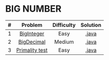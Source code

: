 # BIG NUMBER

|   #   | Problem                                                                          | Difficulty | Solution                                                                                                                          |
|:-----:|:---------------------------------------------------------------------------------------------:|:----------:|:--------------------------------------------------------------------------------------------------------------------:|
|   1   | [BigInteger](https://www.hackerrank.com/challenges/java-biginteger)              |    Easy    | [.java](https://github.com/dimitrietataru/hackerrank/blob/master/Java/03.%20BigNumber/01%20-%20Java%20BigInteger/Main.java)       |
|   2   | [BigDecimal](https://www.hackerrank.com/challenges/java-bigdecimal)              |   Medium   | [.java](https://github.com/dimitrietataru/hackerrank/blob/master/Java/03.%20BigNumber/02%20-%20Java%20BigDecimal/Main.java)       |
|   3   | [Primality test](https://www.hackerrank.com/challenges/java-primality-test)      |    Easy    | [.java](https://github.com/dimitrietataru/hackerrank/blob/master/Java/03.%20BigNumber/03%20-%20Java%20primality%20test/Main.java) |
